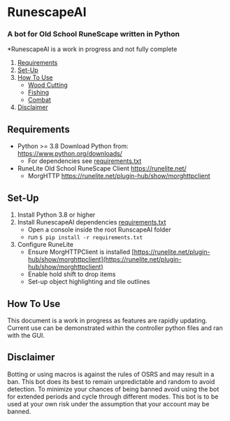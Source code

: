 # RunescapeAI
### A bot for Old School RuneScape written in Python
*RunescapeAI is a work in progress and not fully complete

1. [Requirements](#Requirements)
2. [Set-Up](#Set-Up)
3. [How To Use](#How-To-Use)
   * [Wood Cutting](#Wood-Cutting)
   * [Fishing](#Fishing)
   * [Combat](#Combat)
4. [Disclaimer](#Disclaimer)

## Requirements

+ Python >= 3.8 
Download Python from: <https://www.python.org/downloads/>
   * For dependencies see [requirements.txt](/requirements.txt)
+ RuneLite Old School RuneScape Client <https://runelite.net/>
   * MorgHTTP <https://runelite.net/plugin-hub/show/morghttpclient>

## Set-Up
1. Install Python 3.8 or higher 
2. Install RunescapeAI dependencies [requirements.txt](/requirements.txt)
    * Open a console inside the root RunscapeAI folder
    * run ```$ pip install -r requirements.txt```
3. Configure RuneLite
    * Ensure MorgHTTPClient is installed [https://runelite.net/plugin-hub/show/morghttpclient](https://runelite.net/plugin-hub/show/morghttpclient)
    * Enable hold shift to drop items
    * Set-up object highlighting and tile outlines


## How To Use
This document is a work in progress as features are rapidly updating.
Current use can be demonstrated within the controller python files and ran with the GUI.

## Disclaimer
Botting or using macros is against the rules of OSRS and may result in a ban.
This bot does its best to remain unpredictable and random to avoid detection. To minimize your chances of being banned avoid using the bot for extended periods and cycle through different modes. 
This bot is to be used at your own risk under the assumption that your account may be banned.
